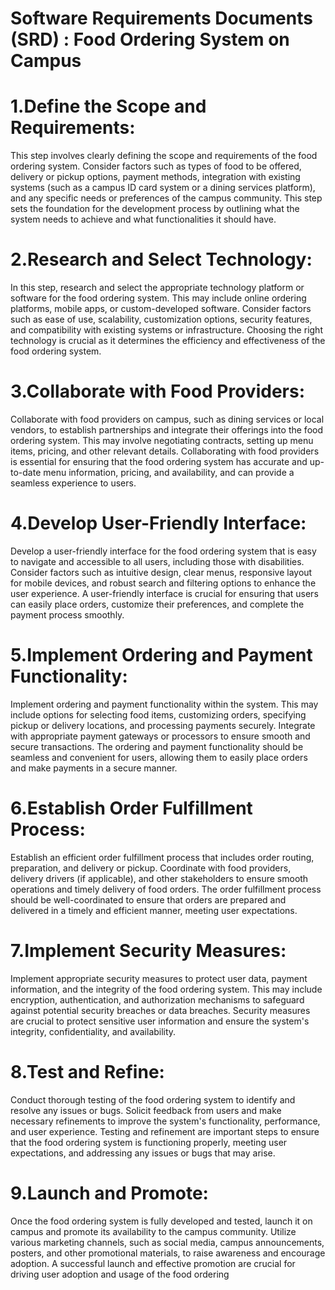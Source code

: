 # Software Requirements Documents (SRD) : Food Ordering System on Campus

# 1.Define the Scope and Requirements:
This step involves clearly defining the scope and requirements of the food ordering system. Consider factors such as types of food to be offered, delivery or pickup options, payment methods, integration with existing systems (such as a campus ID card system or a dining services platform), and any specific needs or preferences of the campus community. This step sets the foundation for the development process by outlining what the system needs to achieve and what functionalities it should have.

# 2.Research and Select Technology: 
In this step, research and select the appropriate technology platform or software for the food ordering system. This may include online ordering platforms, mobile apps, or custom-developed software. Consider factors such as ease of use, scalability, customization options, security features, and compatibility with existing systems or infrastructure. Choosing the right technology is crucial as it determines the efficiency and effectiveness of the food ordering system.

# 3.Collaborate with Food Providers: 
Collaborate with food providers on campus, such as dining services or local vendors, to establish partnerships and integrate their offerings into the food ordering system. This may involve negotiating contracts, setting up menu items, pricing, and other relevant details. Collaborating with food providers is essential for ensuring that the food ordering system has accurate and up-to-date menu information, pricing, and availability, and can provide a seamless experience to users.

# 4.Develop User-Friendly Interface: 
Develop a user-friendly interface for the food ordering system that is easy to navigate and accessible to all users, including those with disabilities. Consider factors such as intuitive design, clear menus, responsive layout for mobile devices, and robust search and filtering options to enhance the user experience. A user-friendly interface is crucial for ensuring that users can easily place orders, customize their preferences, and complete the payment process smoothly.

# 5.Implement Ordering and Payment Functionality: 
Implement ordering and payment functionality within the system. This may include options for selecting food items, customizing orders, specifying pickup or delivery locations, and processing payments securely. Integrate with appropriate payment gateways or processors to ensure smooth and secure transactions. The ordering and payment functionality should be seamless and convenient for users, allowing them to easily place orders and make payments in a secure manner.

# 6.Establish Order Fulfillment Process: 
Establish an efficient order fulfillment process that includes order routing, preparation, and delivery or pickup. Coordinate with food providers, delivery drivers (if applicable), and other stakeholders to ensure smooth operations and timely delivery of food orders. The order fulfillment process should be well-coordinated to ensure that orders are prepared and delivered in a timely and efficient manner, meeting user expectations.

# 7.Implement Security Measures: 
Implement appropriate security measures to protect user data, payment information, and the integrity of the food ordering system. This may include encryption, authentication, and authorization mechanisms to safeguard against potential security breaches or data breaches. Security measures are crucial to protect sensitive user information and ensure the system's integrity, confidentiality, and availability.

# 8.Test and Refine: 
Conduct thorough testing of the food ordering system to identify and resolve any issues or bugs. Solicit feedback from users and make necessary refinements to improve the system's functionality, performance, and user experience. Testing and refinement are important steps to ensure that the food ordering system is functioning properly, meeting user expectations, and addressing any issues or bugs that may arise.

# 9.Launch and Promote: 
Once the food ordering system is fully developed and tested, launch it on campus and promote its availability to the campus community. Utilize various marketing channels, such as social media, campus announcements, posters, and other promotional materials, to raise awareness and encourage adoption. A successful launch and effective promotion are crucial for driving user adoption and usage of the food ordering
